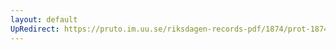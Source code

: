 ```yaml
---
layout: default
UpRedirect: https://pruto.im.uu.se/riksdagen-records-pdf/1874/prot-1874--ak--506/prot-1874--ak--506_060.pdf
---
```

